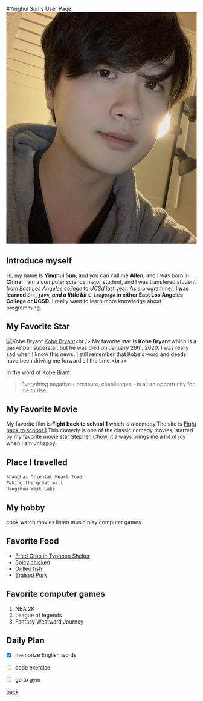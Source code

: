 #Yinghui Sun's User Page
![Yinghui Sun](55.jpg)
## Introduce myself
Hi, my name is **Yinghui Sun**, and you can call me **Allen**, and I was born in **China**. I am a computer science major student, and I was transfered student from *East Los Angeles college* to *UCSd* last year. As a programmer, **I was learned _`C++`, `java`, and a little bit `C language`_ in either East Los Angeles College or UCSD.** I really want to learn more knowledge about programming. 

## My Favorite Star
![Kobe Bryant](https://clutchpoints.com/wp-content/uploads/2020/01/Kobe-Bryant-killed-in-fatal-helicopter-crash.jpg)
[Kobe Bryant](index2.md)<br />
My favorite star is **Kobe Bryant** which is a basketball superstar, but he was died on January 26th, 2020. I was really sad when I know this news. I still remember that Kobe's word and deeds have been driving me forward all the time.<br />

In the word of Kobe Brant:
> Everything negative - pressure, chanllenges - is all an opportunity for me to rise.

## My Favorite Movie
My favorite film is **Fight back to school 1** which is a comedy.The site is [Fight back to school 1](https://www.youtube.com/watch?v=tYI1xW2p8Bo).This comedy is one of the classic comedy movies, starred by my favorite movie star Stephen Chow, it always brings me a lot of joy when I am unhappy.

## Place I travelled
```
Shanghai Oriental Pearl Tower
Peking the great wall
Hangzhou West Lake
```

## My hobby
cook
watch movies
listen music
play computer games

## Favorite Food
* [Fried Crab in Typhoon Shelter](11.png)
* [Spicy chicken](22.png)
* [Grilled fish](33.png)
* [Braised Pork](44.png)

## Favorite computer games
1. NBA 2K
2. League of legends
3. Fantasy Westward Journey

## Daily Plan
- [x] memorize English words
- [ ] code exercise
- [ ] go to gym


[back](#introduce-myself)

